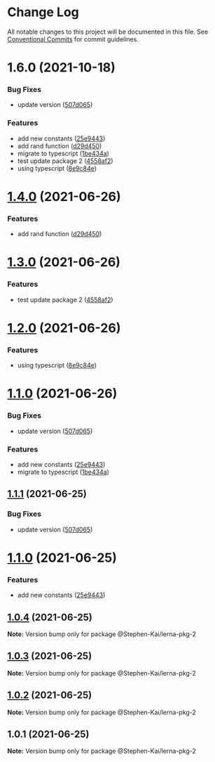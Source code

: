 # Change Log

All notable changes to this project will be documented in this file.
See [Conventional Commits](https://conventionalcommits.org) for commit guidelines.

# 1.6.0 (2021-10-18)


### Bug Fixes

* update version ([507d065](https://github.com/Stephen-Kai/lerna-workspace/commit/507d065ee0dfba1f45142642d15a7c2dfc810514))


### Features

* add new constants ([25e9443](https://github.com/Stephen-Kai/lerna-workspace/commit/25e94430b9d52e9d737d2c55398cd302a5bc83dc))
* add rand function ([d29d450](https://github.com/Stephen-Kai/lerna-workspace/commit/d29d450fd160e7233e65e6e8a85139448e4e067c))
* migrate to typescript ([1be434a](https://github.com/Stephen-Kai/lerna-workspace/commit/1be434a1c63cf779bab1dcdd10cb3faed5625e0c))
* test update package 2 ([4558af2](https://github.com/Stephen-Kai/lerna-workspace/commit/4558af224711beee905226c3c3a72fdf8f57aa9c))
* using typescript ([8e9c84e](https://github.com/Stephen-Kai/lerna-workspace/commit/8e9c84ec62b2b5a79ffea2a7cb6c98644846957f))





# [1.4.0](git@github.com:Stephen-Kai/lerna-workspace.git/compare/@Stephen-Kai/lerna-pkg-2@1.3.0...@Stephen-Kai/lerna-pkg-2@1.4.0) (2021-06-26)


### Features

* add rand function ([d29d450](git@github.com:Stephen-Kai/lerna-workspace.git/commit/d29d450fd160e7233e65e6e8a85139448e4e067c))





# [1.3.0](git@github.com:Stephen-Kai/lerna-workspace.git/compare/@Stephen-Kai/lerna-pkg-2@1.2.0...@Stephen-Kai/lerna-pkg-2@1.3.0) (2021-06-26)


### Features

* test update package 2 ([4558af2](git@github.com:Stephen-Kai/lerna-workspace.git/commit/4558af224711beee905226c3c3a72fdf8f57aa9c))





# [1.2.0](git@github.com:Stephen-Kai/lerna-workspace.git/compare/@Stephen-Kai/lerna-pkg-2@1.1.0...@Stephen-Kai/lerna-pkg-2@1.2.0) (2021-06-26)


### Features

* using typescript ([8e9c84e](git@github.com:Stephen-Kai/lerna-workspace.git/commit/8e9c84ec62b2b5a79ffea2a7cb6c98644846957f))





# [1.1.0](git@github.com:Stephen-Kai/lerna-workspace.git/compare/@Stephen-Kai/lerna-pkg-2@1.0.4...@Stephen-Kai/lerna-pkg-2@1.1.0) (2021-06-26)


### Bug Fixes

* update version ([507d065](git@github.com:Stephen-Kai/lerna-workspace.git/commit/507d065ee0dfba1f45142642d15a7c2dfc810514))


### Features

* add new constants ([25e9443](git@github.com:Stephen-Kai/lerna-workspace.git/commit/25e94430b9d52e9d737d2c55398cd302a5bc83dc))
* migrate to typescript ([1be434a](git@github.com:Stephen-Kai/lerna-workspace.git/commit/1be434a1c63cf779bab1dcdd10cb3faed5625e0c))





## [1.1.1](git@github.com:Stephen-Kai/lerna-workspace.git/compare/@Stephen-Kai/lerna-pkg-2@1.1.0...@Stephen-Kai/lerna-pkg-2@1.1.1) (2021-06-25)


### Bug Fixes

* update version ([507d065](git@github.com:Stephen-Kai/lerna-workspace.git/commit/507d065ee0dfba1f45142642d15a7c2dfc810514))





# [1.1.0](git@github.com:Stephen-Kai/lerna-workspace.git/compare/@Stephen-Kai/lerna-pkg-2@1.0.4...@Stephen-Kai/lerna-pkg-2@1.1.0) (2021-06-25)


### Features

* add new constants ([25e9443](git@github.com:Stephen-Kai/lerna-workspace.git/commit/25e94430b9d52e9d737d2c55398cd302a5bc83dc))





## [1.0.4](git@github.com:Stephen-Kai/lerna-workspace.git/compare/@Stephen-Kai/lerna-pkg-2@1.0.3...@Stephen-Kai/lerna-pkg-2@1.0.4) (2021-06-25)

**Note:** Version bump only for package @Stephen-Kai/lerna-pkg-2





## [1.0.3](git@github.com:Stephen-Kai/lerna-workspace.git/compare/@Stephen-Kai/lerna-pkg-2@1.0.2...@Stephen-Kai/lerna-pkg-2@1.0.3) (2021-06-25)

**Note:** Version bump only for package @Stephen-Kai/lerna-pkg-2





## [1.0.2](git@github.com:Stephen-Kai/lerna-workspace.git/compare/@Stephen-Kai/lerna-pkg-2@1.0.1...@Stephen-Kai/lerna-pkg-2@1.0.2) (2021-06-25)

**Note:** Version bump only for package @Stephen-Kai/lerna-pkg-2





## 1.0.1 (2021-06-25)

**Note:** Version bump only for package @Stephen-Kai/lerna-pkg-2
